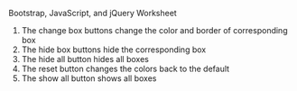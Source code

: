 Bootstrap, JavaScript, and jQuery Worksheet

1. The change box buttons change the color and border of corresponding box
2. The hide box buttons hide the corresponding box
3. The hide all button hides all boxes
4. The reset button changes the colors back to the default
5. The show all button shows all boxes
